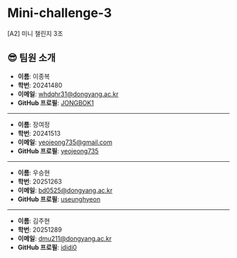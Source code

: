 # Mini-challenge-3
[A2] 미니 챌린지 3조


## 😎 팀원 소개

- **이름**: 이종복
- **학번**: 20241480
- **이메일**: whdqhr31@dongyang.ac.kr
- **GitHub 프로필**: [JONGBOK1](https://github.com/JONGBOK1)

---

- **이름**: 장여정
- **학번**: 20241513
- **이메일**: yeojeong735@gmail.com
- **GitHub 프로필**: [yeojeong735](https://github.com/yeojeong735)

---

- **이름**: 우승현
- **학번**: 20251263
- **이메일**: bd0525@dongyang.ac.kr
- **GitHub 프로필**: [useunghyeon](https://github.com/useunghyeon)

---

- **이름**: 김주현
- **학번**: 20251289
- **이메일**: dmu211@dongyang.ac.kr
- **GitHub 프로필**: [ididi0](https://github.com/ididi0)





